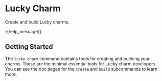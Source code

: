 # Lucky Charm

Create and build Lucky charms.

{{help_message}}

## Getting Started

The `lucky charm` command contains tools for creating and building your charms. These are the minimal essential tools for Lucky charm developers. You can see the doc pages for the `create` and `build` subcommands to learn more.